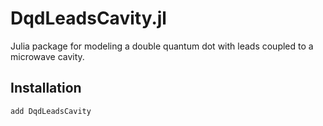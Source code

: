 # DqdLeadsCavity.jl

Julia package for modeling a double quantum dot with leads coupled to a microwave cavity.

## Installation
```julia
add DqdLeadsCavity
```
